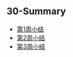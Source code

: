## 30-Summary
- [第1周小结](../Study-Memo/30-Day1.md)
- [第2周小结](../Study-Memo/30-Day2.md)
- [第3周小结](../Study-Memo/30-Day3.md)
